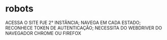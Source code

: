 # robots 
ACESSA O SITE PJE 2° INSTÂNCIA; 
NAVEGA EM CADA ESTADO;
RECONHECE TOKEN DE AUTENTICAÇÃO;
NECESSITA DO WEBDRIVER DO NAVEGADOR CHROME OU FIREFOX
